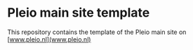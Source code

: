 # Pleio main site template
This repository contains the template of the Pleio main site on [www.pleio.nl](www.pleio.nl)